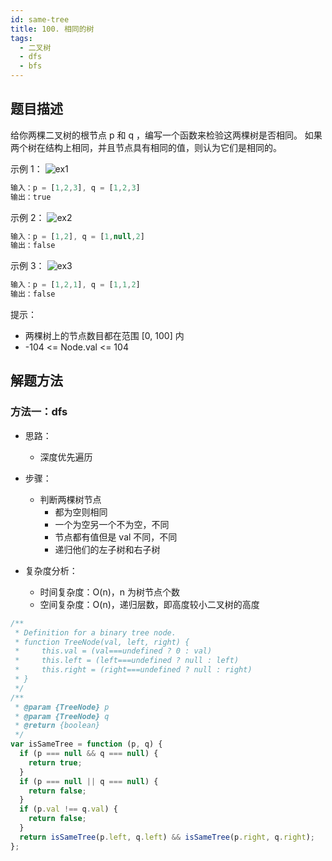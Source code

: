 ```yaml
---
id: same-tree
title: 100. 相同的树
tags:
  - 二叉树
  - dfs
  - bfs
---
```


## 题目描述

给你两棵二叉树的根节点 p 和 q ，编写一个函数来检验这两棵树是否相同。
如果两个树在结构上相同，并且节点具有相同的值，则认为它们是相同的。

示例 1：
![ex1](https://assets.leetcode.com/uploads/2020/12/20/ex1.jpg)

```js
输入：p = [1,2,3], q = [1,2,3]
输出：true
```

示例 2：
![ex2](https://assets.leetcode.com/uploads/2020/12/20/ex2.jpg)

```js
输入：p = [1,2], q = [1,null,2]
输出：false
```

示例 3：
![ex3](https://assets.leetcode.com/uploads/2020/12/20/ex3.jpg)

```js
输入：p = [1,2,1], q = [1,1,2]
输出：false
```

提示：

- 两棵树上的节点数目都在范围 [0, 100] 内
- -104 <= Node.val <= 104

## 解题方法

### 方法一：dfs

- 思路：
  - 深度优先遍历

- 步骤：
  - 判断两棵树节点
    - 都为空则相同
    - 一个为空另一个不为空，不同
    - 节点都有值但是 val 不同，不同
    - 递归他们的左子树和右子树

- 复杂度分析：
  - 时间复杂度：O(n)，n 为树节点个数
  - 空间复杂度：O(n)，递归层数，即高度较小二叉树的高度

```js
/**
 * Definition for a binary tree node.
 * function TreeNode(val, left, right) {
 *     this.val = (val===undefined ? 0 : val)
 *     this.left = (left===undefined ? null : left)
 *     this.right = (right===undefined ? null : right)
 * }
 */
/**
 * @param {TreeNode} p
 * @param {TreeNode} q
 * @return {boolean}
 */
var isSameTree = function (p, q) {
  if (p === null && q === null) {
    return true;
  }
  if (p === null || q === null) {
    return false;
  }
  if (p.val !== q.val) {
    return false;
  }
  return isSameTree(p.left, q.left) && isSameTree(p.right, q.right);
};
```
